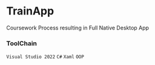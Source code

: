 # TrainApp
Coursework Process resulting in Full Native Desktop App

### ToolChain
 `Visual Studio 2022`
 `C#`
 `Xaml`
 `OOP`
 
